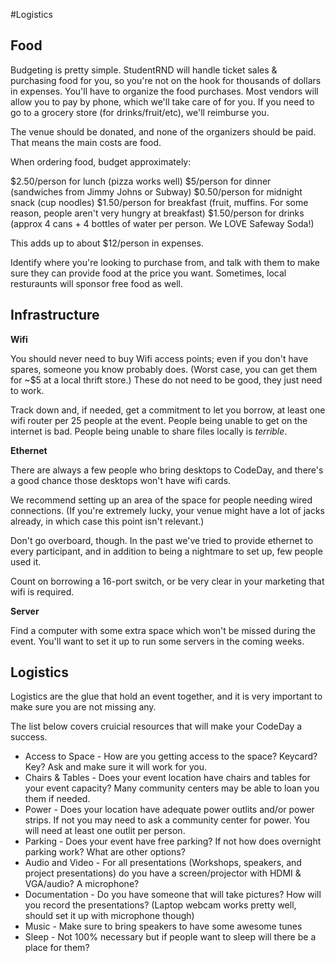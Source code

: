 #Logistics

Food
----------
Budgeting is pretty simple. StudentRND will handle ticket sales & purchasing food for you, so you're not on the hook for thousands of dollars in expenses. You'll have to organize the food purchases. Most vendors will allow you to pay by phone, which we'll take care of for you. If you need to go to a grocery store (for drinks/fruit/etc), we'll reimburse you. 

The venue should be donated, and none of the organizers should be paid. That means the main costs are food. 

When ordering food, budget approximately: 

$2.50/person for lunch (pizza works well)
$5/person for dinner (sandwiches from Jimmy Johns or Subway)
$0.50/person for midnight snack (cup noodles)
$1.50/person for breakfast (fruit, muffins. For some reason, people aren't very hungry at breakfast)
$1.50/person for drinks (approx 4 cans + 4 bottles of water per person. We LOVE Safeway Soda!)

This adds up to about $12/person in expenses. 

Identify where you're looking to purchase from, and talk with them to make sure they can provide food at the price you want. Sometimes, local resturaunts will sponsor free food as well. 

Infrastructure
--------------
**Wifi**

You should never need to buy Wifi access points; even if you don't have spares, someone you know probably does. (Worst case, you can get them for ~$5 at a local thrift store.) These do not need to be good, they just need to work.

Track down and, if needed, get a commitment to let you borrow, at least one wifi router per 25 people at the event. People being unable to get on the internet is bad. People being unable to share files locally is *terrible*.

**Ethernet**

There are always a few people who bring desktops to CodeDay, and there's a good chance those desktops won't have wifi cards.

We recommend setting up an area of the space for people needing wired connections. (If you're extremely lucky, your venue might have a lot of jacks already, in which case this point isn't relevant.)

Don't go overboard, though. In the past we've tried to provide ethernet to every participant, and in addition to being a nightmare to set up, few people used it.

Count on borrowing a 16-port switch, or be very clear in your marketing that wifi is required.

**Server**

Find a computer with some extra space which won't be missed during the event. You'll want to set it up to run some servers in the coming weeks.

Logistics
---------

Logistics are the glue that hold an event together, and it is very important to make sure you are not missing any.

The list below covers cruicial resources that will make your CodeDay a success.

* Access to Space - How are you getting access to the space? Keycard? Key? Ask and make sure it will work for you.
* Chairs & Tables - Does your event location have chairs and tables for your event capacity? Many community centers may be able to loan you them if needed. 
* Power - Does your location have adequate power outlits and/or power strips. If not you may need to ask a community center for power. You will need at least one outlit per person.
* Parking - Does your event have free parking? If not how does overnight parking work? What are other options?
* Audio and Video - For all presentations (Workshops, speakers, and project presentations) do you have a screen/projector with HDMI & VGA/audio? A microphone?
* Documentation - Do you have someone that will take pictures? How will you record the presentations? (Laptop webcam works pretty well, should set it up with microphone though)
* Music - Make sure to bring speakers to have some awesome tunes
* Sleep - Not 100% necessary but if people want to sleep will there be a place for them?